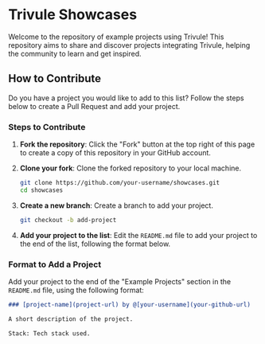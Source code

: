 # Trivule Showcases

Welcome to the repository of example projects using Trivule! This repository aims to share and discover projects integrating Trivule, helping the community to learn and get inspired.

## How to Contribute

Do you have a project you would like to add to this list? Follow the steps below to create a Pull Request and add your project.

### Steps to Contribute

1. **Fork the repository**: Click the "Fork" button at the top right of this page to create a copy of this repository in your GitHub account.

2. **Clone your fork**: Clone the forked repository to your local machine.
    ```sh
    git clone https://github.com/your-username/showcases.git
    cd showcases
    ```

3. **Create a new branch**: Create a branch to add your project.
    ```sh
    git checkout -b add-project
    ```

4. **Add your project to the list**: Edit the `README.md` file to add your project to the end of the list, following the format below.

### Format to Add a Project

Add your project to the end of the "Example Projects" section in the `README.md` file, using the following format:

```markdown
### [project-name](project-url) by @[your-username](your-github-url)

A short description of the project.

Stack: Tech stack used.
```
